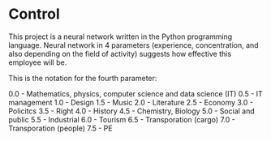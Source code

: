 # Control
This project is a neural network written in the Python programming language.
Neural network in 4 parameters (experience, concentration, and also depending on the field of activity) suggests how effective this employee will be.

This is the notation for the fourth parameter:

0.0 - Mathematics, physics, computer science and data science (IT)
0.5 - IT management
1.0 - Design
1.5 - Music
2.0 - Literature
2.5 - Economy
3.0 - Policitcs
3.5 - Right
4.0 - History
4.5 - Chemistry, Biology
5.0 - Social and public
5.5 - Industrial
6.0 - Tourism
6.5 - Transporation (cargo)
7.0 - Transporation (people)
7.5 - PE
